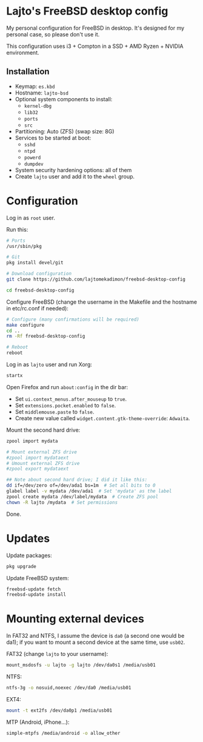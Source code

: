 # Lajto's FreeBSD desktop config
My personal configuration for FreeBSD in desktop. It's designed for my personal
case, so please don't use it.

This configuration uses i3 + Compton in a SSD + AMD Ryzen + NVIDIA environment.

## Installation

- Keymap: `es.kbd`
- Hostname: `lajto-bsd`
- Optional system components to install:
    - `kernel-dbg`
    - `lib32`
    - `ports`
    - `src`
- Partitioning: Auto (ZFS) (swap size: 8G)
- Services to be started at boot:
    - `sshd`
    - `ntpd`
    - `powerd`
    - `dumpdev`
- System security hardening options: all of them
- Create `lajto` user and add it to the `wheel` group.

# Configuration

Log in as `root` user.

Run this:

```sh
# Ports
/usr/sbin/pkg

# Git
pkg install devel/git

# Download configuration
git clone https://github.com/lajtomekadimon/freebsd-desktop-config

cd freebsd-desktop-config
```

Configure FreeBSD (change the username in the Makefile and the
hostname in etc/rc.conf if needed):

```sh
# Configure (many confirmations will be required)
make configure
cd ..
rm -Rf freebsd-desktop-config

# Reboot
reboot
```

Log in as `lajto` user and run Xorg:

```sh
startx
```

Open Firefox and run `about:config` in the dir bar:

- Set `ui.context_menus.after_mouseup` to `true`.
- Set `extensions.pocket.enabled` to `false`.
- Set `middlemouse.paste` to `false`.
- Create new value called `widget.content.gtk-theme-override`: `Adwaita`.

Mount the second hard drive:

```sh
zpool import mydata

# Mount external ZFS drive
#zpool import mydataext
# Umount external ZFS drive
#zpool export mydataext

## Note about second hard drive; I did it like this:
dd if=/dev/zero of=/dev/ada1 bs=1m  # Set all bits to 0
glabel label -v mydata /dev/ada1  # Set 'mydata' as the label
zpool create mydata /dev/label/mydata  # Create ZFS pool
chown -R lajto /mydata  # Set permissions
```

Done.

# Updates

Update packages:

```sh
pkg upgrade
```

Update FreeBSD system:

```sh
freebsd-update fetch
freebsd-update install
```

# Mounting external devices

In FAT32 and NTFS, I assume the device is `da0` (a second one would be da1);
if you want to mount a second device at the same time, use `usb02`.

FAT32 (change `lajto` to your username):

```sh
mount_msdosfs -u lajto -g lajto /dev/da0s1 /media/usb01
```

NTFS:

```sh
ntfs-3g -o nosuid,noexec /dev/da0 /media/usb01
```

EXT4:

```sh
mount -t ext2fs /dev/da0p1 /media/usb01
```

MTP (Android, iPhone...):

```sh
simple-mtpfs /media/android -o allow_other
```
